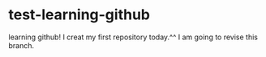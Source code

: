 # test-learning-github
learning github!
I creat my first repository today.^^
I am going to revise this branch.
